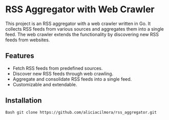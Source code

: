 # RSS Aggregator with Web Crawler
This project is an RSS aggregator with a web crawler written in Go. It collects RSS feeds from various sources and aggregates them into a single feed. The web crawler extends the functionality by discovering new RSS feeds from websites.

## Features
- Fetch RSS feeds from predefined sources.
- Discover new RSS feeds through web crawling.
- Aggregate and consolidate RSS feeds into a single feed.
- Customizable and extendable.

## Installation
``Bash
    git clone https://github.com/aliciacilmora/rss_aggregator.git
``